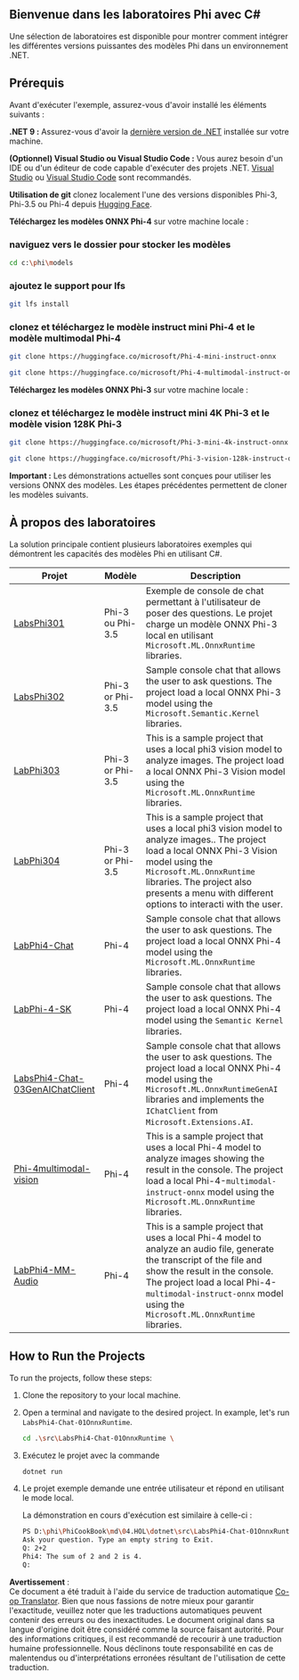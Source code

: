 <!--
CO_OP_TRANSLATOR_METADATA:
{
  "original_hash": "8fd4bbea0a970872d95cf189202589e1",
  "translation_date": "2025-03-27T16:22:25+00:00",
  "source_file": "md\\04.HOL\\dotnet\\readme.md",
  "language_code": "fr"
}
-->
## Bienvenue dans les laboratoires Phi avec C#

Une sélection de laboratoires est disponible pour montrer comment intégrer les différentes versions puissantes des modèles Phi dans un environnement .NET.

## Prérequis

Avant d'exécuter l'exemple, assurez-vous d'avoir installé les éléments suivants :

**.NET 9 :** Assurez-vous d'avoir la [dernière version de .NET](https://dotnet.microsoft.com/download/dotnet?WT.mc_id=aiml-137032-kinfeylo) installée sur votre machine.

**(Optionnel) Visual Studio ou Visual Studio Code :** Vous aurez besoin d'un IDE ou d'un éditeur de code capable d'exécuter des projets .NET. [Visual Studio](https://visualstudio.microsoft.com?WT.mc_id=aiml-137032-kinfeylo) ou [Visual Studio Code](https://code.visualstudio.com?WT.mc_id=aiml-137032-kinfeylo) sont recommandés.

**Utilisation de git** clonez localement l'une des versions disponibles Phi-3, Phi-3.5 ou Phi-4 depuis [Hugging Face](https://huggingface.co/collections/lokinfey/phi-4-family-679c6f234061a1ab60f5547c).

**Téléchargez les modèles ONNX Phi-4** sur votre machine locale :

### naviguez vers le dossier pour stocker les modèles

```bash
cd c:\phi\models
```

### ajoutez le support pour lfs

```bash
git lfs install 
```

### clonez et téléchargez le modèle instruct mini Phi-4 et le modèle multimodal Phi-4

```bash
git clone https://huggingface.co/microsoft/Phi-4-mini-instruct-onnx

git clone https://huggingface.co/microsoft/Phi-4-multimodal-instruct-onnx
```

**Téléchargez les modèles ONNX Phi-3** sur votre machine locale :

### clonez et téléchargez le modèle instruct mini 4K Phi-3 et le modèle vision 128K Phi-3

```bash
git clone https://huggingface.co/microsoft/Phi-3-mini-4k-instruct-onnx

git clone https://huggingface.co/microsoft/Phi-3-vision-128k-instruct-onnx-cpu
```

**Important :** Les démonstrations actuelles sont conçues pour utiliser les versions ONNX des modèles. Les étapes précédentes permettent de cloner les modèles suivants.

## À propos des laboratoires

La solution principale contient plusieurs laboratoires exemples qui démontrent les capacités des modèles Phi en utilisant C#.

| Projet | Modèle | Description |
| ------------ | -----------| ----------- |
| [LabsPhi301](../../../../../md/04.HOL/dotnet/src/LabsPhi301) | Phi-3 ou Phi-3.5 | Exemple de console de chat permettant à l'utilisateur de poser des questions. Le projet charge un modèle ONNX Phi-3 local en utilisant `Microsoft.ML.OnnxRuntime` libraries. |
| [LabsPhi302](../../../../../md/04.HOL/dotnet/src/LabsPhi302) | Phi-3 or Phi-3.5 | Sample console chat that allows the user to ask questions. The project load a local ONNX Phi-3 model using the `Microsoft.Semantic.Kernel` libraries. |
| [LabPhi303](../../../../../md/04.HOL/dotnet/src/LabsPhi303) | Phi-3 or Phi-3.5 | This is a sample project that uses a local phi3 vision model to analyze images. The project load a local ONNX Phi-3 Vision model using the `Microsoft.ML.OnnxRuntime` libraries. |
| [LabPhi304](../../../../../md/04.HOL/dotnet/src/LabsPhi304) | Phi-3 or Phi-3.5 | This is a sample project that uses a local phi3 vision model to analyze images.. The project load a local ONNX Phi-3 Vision model using the `Microsoft.ML.OnnxRuntime` libraries. The project also presents a menu with different options to interacti with the user. | 
| [LabPhi4-Chat](../../../../../md/04.HOL/dotnet/src/LabsPhi4-Chat-01OnnxRuntime) | Phi-4 | Sample console chat that allows the user to ask questions. The project load a local ONNX Phi-4 model using the `Microsoft.ML.OnnxRuntime` libraries. |
| [LabPhi-4-SK](../../../../../md/04.HOL/dotnet/src/LabsPhi4-Chat-02SK) | Phi-4 | Sample console chat that allows the user to ask questions. The project load a local ONNX Phi-4 model using the `Semantic Kernel` libraries. |
| [LabsPhi4-Chat-03GenAIChatClient](../../../../../md/04.HOL/dotnet/src/LabsPhi4-Chat-03GenAIChatClient) | Phi-4 | Sample console chat that allows the user to ask questions. The project load a local ONNX Phi-4 model using the `Microsoft.ML.OnnxRuntimeGenAI` libraries and implements the `IChatClient` from `Microsoft.Extensions.AI`. |
| [Phi-4multimodal-vision](../../../../../md/04.HOL/dotnet/src/LabsPhi4-MultiModal-01Images) | Phi-4 | This is a sample project that uses a local Phi-4 model to analyze images showing the result in the console. The project load a local Phi-4-`multimodal-instruct-onnx` model using the `Microsoft.ML.OnnxRuntime` libraries. |
| [LabPhi4-MM-Audio](../../../../../md/04.HOL/dotnet/src/LabsPhi4-MultiModal-02Audio) | Phi-4 |This is a sample project that uses a local Phi-4 model to analyze an audio file, generate the transcript of the file and show the result in the console. The project load a local Phi-4-`multimodal-instruct-onnx` model using the `Microsoft.ML.OnnxRuntime` libraries. |

## How to Run the Projects

To run the projects, follow these steps:

1. Clone the repository to your local machine.

1. Open a terminal and navigate to the desired project. In example, let's run `LabsPhi4-Chat-01OnnxRuntime`.

    ```bash
    cd .\src\LabsPhi4-Chat-01OnnxRuntime \
    ```

1. Exécutez le projet avec la commande

    ```bash
    dotnet run
    ```

1. Le projet exemple demande une entrée utilisateur et répond en utilisant le mode local.

   La démonstration en cours d'exécution est similaire à celle-ci :

   ```bash
   PS D:\phi\PhiCookBook\md\04.HOL\dotnet\src\LabsPhi4-Chat-01OnnxRuntime> dotnet run
   Ask your question. Type an empty string to Exit.
   Q: 2+2
   Phi4: The sum of 2 and 2 is 4.
   Q:
   ```

**Avertissement** :  
Ce document a été traduit à l'aide du service de traduction automatique [Co-op Translator](https://github.com/Azure/co-op-translator). Bien que nous fassions de notre mieux pour garantir l'exactitude, veuillez noter que les traductions automatiques peuvent contenir des erreurs ou des inexactitudes. Le document original dans sa langue d'origine doit être considéré comme la source faisant autorité. Pour des informations critiques, il est recommandé de recourir à une traduction humaine professionnelle. Nous déclinons toute responsabilité en cas de malentendus ou d'interprétations erronées résultant de l'utilisation de cette traduction.